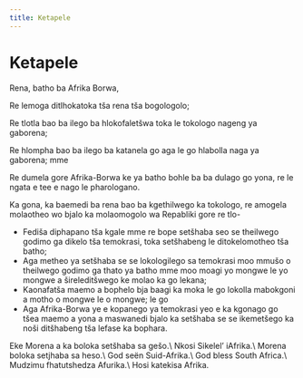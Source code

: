 ```yaml
---
title: Ketapele
---
```


# Ketapele

Rena, batho ba Afrika Borwa,

Re lemoga ditlhokatoka tša rena tša bogologolo;

Re tlotla bao ba ilego ba hlokofaletšwa toka le tokologo nageng ya gaborena;

Re hlompha bao ba ilego ba katanela go aga le go hlabolla naga ya gaborena; mme

Re dumela gore Afrika-Borwa ke ya batho bohle ba ba dulago go yona, re le ngata e tee e nago le pharologano.

Ka gona, ka baemedi ba rena bao ba kgethilwego ka tokologo, re amogela molaotheo wo bjalo ka molaomogolo wa Repabliki gore re tlo-

*	Fediša diphapano tša kgale mme re bope setšhaba seo se theilwego godimo ga dikelo tša temokrasi, toka setšhabeng le ditokelomotheo tša batho;
*	Aga metheo ya setšhaba se se lokologilego sa temokrasi moo mmušo o theilwego godimo ga thato ya batho mme moo moagi yo mongwe le yo mongwe a šireleditšwego ke molao ka go lekana;
*	Kaonafatša maemo a bophelo bja baagi ka moka le go lokolla mabokgoni a motho o mongwe le o mongwe; le go
*	Aga Afrika-Borwa ye e kopanego ya temokrasi yeo e ka kgonago go tšea maemo a yona a maswanedi bjalo ka setšhaba se se ikemetšego ka noši ditšhabeng tša lefase ka bophara.

Eke Morena a ka boloka setšhaba sa gešo.\\
Nkosi Sikelel’ iAfrika.\\
Morena boloka setjhaba sa heso.\\
God seën Suid-Afrika.\\
God bless South Africa.\\
Mudzimu fhatutshedza Afurika.\\
Hosi katekisa Afrika.